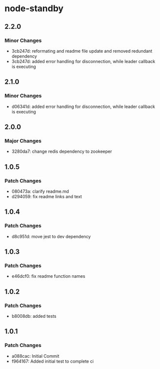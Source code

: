 # node-standby

## 2.2.0

### Minor Changes

- 3cb247d: reformating and readme file update and removed redundant dependency
- 3cb247d: added error handling for disconnection, while leader callback is executing

## 2.1.0

### Minor Changes

- d06341d: added error handling for disconnection, while leader callback is executing

## 2.0.0

### Major Changes

- 3280da7: change redis dependency to zookeeper

## 1.0.5

### Patch Changes

- 080473a: clarify readme.md
- d294059: fix readme links and text

## 1.0.4

### Patch Changes

- d8c951d: move jest to dev dependency

## 1.0.3

### Patch Changes

- e46dcf0: fix readme function names

## 1.0.2

### Patch Changes

- b8008db: added tests

## 1.0.1

### Patch Changes

- a088cac: Initial Commit
- f964167: Added initial test to complete ci
